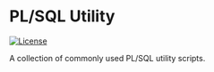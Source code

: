 # PL/SQL Utility

[![License](https://img.shields.io/github/license/Player1os/plsql-utility.svg)](https://github.com/Player1os/plsql-utility/blob/master/LICENSE)

A collection of commonly used PL/SQL utility scripts.
